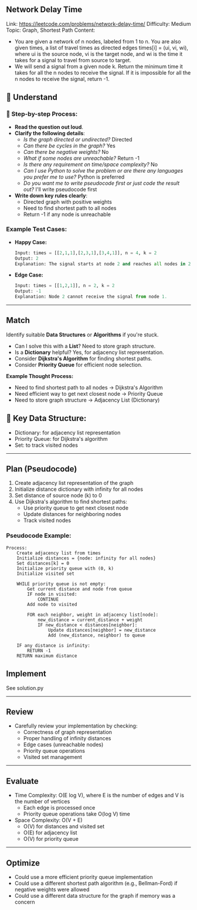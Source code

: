 ## Network Delay Time
Link: https://leetcode.com/problems/network-delay-time/
Difficulty: Medium
Topic: Graph, Shortest Path
Content: 
- You are given a network of n nodes, labeled from 1 to n. You are also given times, a list of travel times as directed edges times[i] = (ui, vi, wi), where ui is the source node, vi is the target node, and wi is the time it takes for a signal to travel from source to target.
- We will send a signal from a given node k. Return the minimum time it takes for all the n nodes to receive the signal. If it is impossible for all the n nodes to receive the signal, return -1.

## 📖 Understand 

### 📌 Step-by-step Process:
- **Read the question out loud**.
- **Clarify the following details**:
  - *Is the graph directed or undirected?* Directed
  - *Can there be cycles in the graph?* Yes
  - *Can there be negative weights?* No
  - *What if some nodes are unreachable?* Return -1
  - *Is there any requirement on time/space complexity?* No
  - *Can I use Python to solve the problem or are there any languages you prefer me to use?* Python is preferred
  - *Do you want me to write pseudocode first or just code the result out?* I'll write pseudocode first
- **Write down key rules clearly**: 
  - Directed graph with positive weights
  - Need to find shortest path to all nodes
  - Return -1 if any node is unreachable

### Example Test Cases:
- **Happy Case:**
  ```python
  Input: times = [[2,1,1],[2,3,1],[3,4,1]], n = 4, k = 2
  Output: 2
  Explanation: The signal starts at node 2 and reaches all nodes in 2 units of time.
  ```

- **Edge Case:**
  ```python
  Input: times = [[1,2,1]], n = 2, k = 2
  Output: -1
  Explanation: Node 2 cannot receive the signal from node 1.
  ```

---

## Match
Identify suitable **Data Structures** or **Algorithms** if you're stuck.

- Can I solve this with a **List**? Need to store graph structure.
- Is a **Dictionary** helpful? Yes, for adjacency list representation.
- Consider **Dijkstra's Algorithm** for finding shortest paths.
- Consider **Priority Queue** for efficient node selection.

**Example Thought Process:**
- Need to find shortest path to all nodes → Dijkstra's Algorithm
- Need efficient way to get next closest node → Priority Queue
- Need to store graph structure → Adjacency List (Dictionary)

## 🔑 Key Data Structure:
- Dictionary: for adjacency list representation
- Priority Queue: for Dijkstra's algorithm
- Set: to track visited nodes

---

## Plan (Pseudocode)

1. Create adjacency list representation of the graph
2. Initialize distance dictionary with infinity for all nodes
3. Set distance of source node (k) to 0
4. Use Dijkstra's algorithm to find shortest paths:
   - Use priority queue to get next closest node
   - Update distances for neighboring nodes
   - Track visited nodes

### Pseudocode Example:
```pseudo
Process:
    Create adjacency list from times
    Initialize distances = {node: infinity for all nodes}
    Set distances[k] = 0
    Initialize priority queue with (0, k)
    Initialize visited set
    
    WHILE priority queue is not empty:
        Get current distance and node from queue
        IF node in visited:
            CONTINUE
        Add node to visited
        
        FOR each neighbor, weight in adjacency list[node]:
            new_distance = current_distance + weight
            IF new_distance < distances[neighbor]:
                Update distances[neighbor] = new_distance
                Add (new_distance, neighbor) to queue
    
    IF any distance is infinity:
        RETURN -1
    RETURN maximum distance
```
## Implement

See solution.py

---

## Review
- Carefully review your implementation by checking:
  - Correctness of graph representation
  - Proper handling of infinity distances
  - Edge cases (unreachable nodes)
  - Priority queue operations
  - Visited set management

---

## Evaluate
- Time Complexity: O(E log V), where E is the number of edges and V is the number of vertices
  - Each edge is processed once
  - Priority queue operations take O(log V) time
- Space Complexity: O(V + E)
  - O(V) for distances and visited set
  - O(E) for adjacency list
  - O(V) for priority queue

---

## Optimize
- Could use a more efficient priority queue implementation
- Could use a different shortest path algorithm (e.g., Bellman-Ford) if negative weights were allowed
- Could use a different data structure for the graph if memory was a concern

